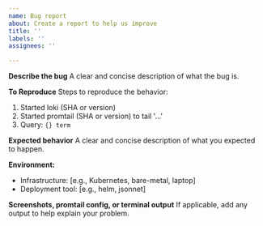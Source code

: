 ```yaml
---
name: Bug report
about: Create a report to help us improve
title: ''
labels: ''
assignees: ''

---
```


**Describe the bug**
A clear and concise description of what the bug is.

**To Reproduce**
Steps to reproduce the behavior:
1. Started loki (SHA or version)
2. Started promtail (SHA or version) to tail '...'
3. Query: `{} term`

**Expected behavior**
A clear and concise description of what you expected to happen.

**Environment:**
 - Infrastructure: [e.g., Kubernetes, bare-metal, laptop]
 - Deployment tool: [e.g., helm, jsonnet]

**Screenshots, promtail config, or terminal output**
If applicable, add any output to help explain your problem.
